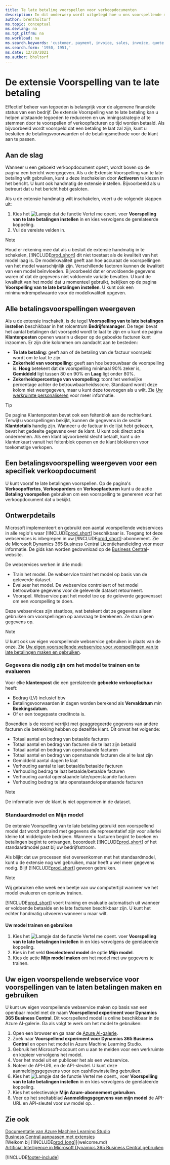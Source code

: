```yaml
---
title: Te late betaling voorspellen voor verkoopdocumenten
description: In dit onderwerp wordt uitgelegd hoe u ons voorspellende model gebruikt om te voorspellen of een factuur op tijd wordt betaald.
author: brentholtorf
ms.topic: conceptual
ms.devlang: na
ms.tgt_pltfrm: na
ms.workload: na
ms.search.keywords: 'customer, payment, invoice, sales, invoice, quote'
ms.search.form: '1950, 1951,'
ms.date: 12/20/2021
ms.author: bholtorf
---
```

# <a name="the-late-payment-prediction-extension"></a>De extensie Voorspelling van te late betaling

Effectief beheer van tegoeden is belangrijk voor de algemene financiële status van een bedrijf. De extensie Voorspelling van te late betaling kan u helpen uitstaande tegoeden te reduceren en uw inningsstrategie af te stemmen door te voorspellen of verkoopfacturen op tijd worden betaald. Als bijvoorbeeld wordt voorspeld dat een betaling te laat zal zijn, kunt u besluiten de betalingsvoorwaarden of de betalingsmethode voor de klant aan te passen.

## <a name="getting-started"></a>Aan de slag

Wanneer u een geboekt verkoopdocument opent, wordt boven op de pagina een bericht weergegeven. Als u de Extensie Voorspelling van te late betaling wilt gebruiken, kunt u deze inschakelen door **Activeren** te kiezen in het bericht. U kunt ook handmatig de extensie instellen. Bijvoorbeeld als u betreurt dat u het bericht hebt gesloten.  

Als u de extensie handmatig wilt inschakelen, voert u de volgende stappen uit:

1. Kies het ![Lampje dat de functie Vertel me opent.](media/ui-search/search_small.png "Vertel me wat u wilt doen") voer **Voorspelling van te late betalingen instellen** in en kies vervolgens de gerelateerde koppeling.  
2. Vul de vereiste velden in.

> [!NOTE]
> Houd er rekening mee dat als u besluit de extensie handmatig in te schakelen, [!INCLUDE[prod_short](includes/prod_short.md)] dit niet toestaat als de kwaliteit van het model laag is. De modelkwaliteit geeft aan hoe accuraat de voorspellingen van het model waarschijnlijk zijn. Verschillende factoren kunnen de kwaliteit van een model beïnvloeden. Bijvoorbeeld dat er onvoldoende gegevens waren of dat de gegevens niet voldoende variatie bevatten. U kunt de kwaliteit van het model dat u momenteel gebruikt, bekijken op de pagina **Voorspelling van te late betalingen instellen**. U kunt ook een minimumdrempelwaarde voor de modelkwaliteit opgeven.   

## <a name="viewing-all-payment-predictions"></a>Alle betalingsvoorspellingen weergeven

Als u de extensie inschakelt, is de tegel **Voorspelling van te late betalingen instellen** beschikbaar in het rolcentrum **Bedrijfsmanager**. De tegel bevat het aantal betalingen dat voorspeld wordt te laat te zijn en u kunt de pagina **Klantenposten** openen waarin u dieper op de geboekte facturen kunt inzoomen. Er zijn drie kolommen om aandacht aan te besteden:  

* **Te late betaling**: geeft aan of de betaling van de factuur voorspeld wordt om te laat te zijn.
* **Zekerheid van voorspelling**: geeft aan hoe betrouwbaar de voorspelling is. **Hoog** betekent dat de voorspelling minimaal 90% zeker is, **Gemiddeld** ligt tussen 80 en 90% en **Laag** ligt onder 80%.
* **Zekerheidspercentage van voorspelling**: toont het werkelijke percentage achter de betrouwbaarheidsscore. Standaard wordt deze kolom niet weergegeven, maar u kunt deze toevoegen als u wilt. Zie [Uw werkruimte personaliseren](ui-personalization-user.md) voor meer informatie.

> [!TIP]
> De pagina Klantenposten bevat ook een feitenblok aan de rechterkant. Terwijl u voorspellingen bekijkt, kunnen de gegevens in de sectie **Klantdetails** handig zijn. Wanneer u de factuur in de lijst hebt gekozen, bevat het gedeelte gegevens over de klant. U kunt ook direct actie ondernemen. Als een klant bijvoorbeeld slecht betaalt, kunt u de klantenkaart vanuit het feitenblok openen en de klant blokkeren voor toekomstige verkopen.  

## <a name="viewing-a-payment-prediction-for-a-specific-sales-document"></a>Een betalingsvoorspelling weergeven voor een specifiek verkoopdocument

U kunt vooraf te late betalingen voorspellen. Op de pagina's **Verkoopoffertes**, **Verkooporders** en **Verkoopfacturen** kunt u de actie **Betaling voorspellen** gebruiken om een voorspelling te genereren voor het verkoopdocument dat u bekijkt.

<!--## Scheduling Payment Predictions
On the **Late Payment Prediction Setup** page you can schedule updates to payment predictions for a time that is convenient for you. -->

## <a name="design-details"></a>Ontwerpdetails

Microsoft implementeert en gebruikt een aantal voorspellende webservices in alle regio's waar [!INCLUDE[prod_short](includes/prod_short.md)] beschikbaar is. Toegang tot deze webservices is inbegrepen in uw [!INCLUDE[prod_short](includes/prod_short.md)]-abonnement. Zie de Microsoft Dynamics 365 Business Central Licentiehandleiding voor meer informatie. De gids kan worden gedownload op de [Business Central](https://dynamics.microsoft.com/business-central/overview/)-website.

De webservices werken in drie modi:

* Train het model. De webservice traint het model op basis van de geleverde dataset.
* Evalueer het model. De webservice controleert of het model betrouwbare gegevens voor de geleverde dataset retourneert.
* Voorspel. Webservice past het model toe op de geleverde gegevensset om een voorspelling te doen.

Deze webservices zijn staatloos, wat betekent dat ze gegevens alleen gebruiken om voorspellingen op aanvraag te berekenen. Ze slaan geen gegevens op. 

> [!NOTE]  
> U kunt ook uw eigen voorspellende webservice gebruiken in plaats van de onze. Zie [Uw eigen voorspellende webservice voor voorspellingen van te late betalingen maken en gebruiken](#AnchorText).

### <a name="data-required-to-train-and-evaluate-the-model"></a>Gegevens die nodig zijn om het model te trainen en te evalueren

Voor elke **klantenpost** die een gerelateerde **geboekte verkoopfactuur** heeft:

* Bedrag (LV) inclusief btw
* Betalingsvoorwaarden in dagen worden berekend als **Vervaldatum** min **Boekingsdatum**.
* Of er een toegepaste creditnota is. 

Bovendien is de record verrijkt met geaggregeerde gegevens van andere facturen die betrekking hebben op dezelfde klant. Dit omvat het volgende:

- Totaal aantal en bedrag van betaalde facturen
- Totaal aantal en bedrag van facturen die te laat zijn betaald
- Totaal aantal en bedrag van openstaande facturen
- Totaal aantal en bedrag van openstaande facturen die al te laat zijn
- Gemiddeld aantal dagen te laat
- Verhouding aantal te laat betaalde/betaalde facturen
- Verhouding bedrag te laat betaalde/betaalde facturen
- Verhouding aantal openstaande late/openstaande facturen
- Verhouding bedrag te late openstaande/openstaande facturen

> [!NOTE]
> De informatie over de klant is niet opgenomen in de dataset.

### <a name="standard-model-and-my-model"></a>Standaardmodel en Mijn model

De extensie Voorspelling van te late betaling gebruikt een voorspellend model dat wordt getraind met gegevens die representatief zijn voor allerlei kleine tot middelgrote bedrijven. Wanneer u facturen begint te boeken en betalingen begint te ontvangen, beoordeelt [!INCLUDE[prod_short](includes/prod_short.md)] of het standaardmodel past bij uw bedrijfsstroom. 

Als blijkt dat uw processen niet overeenkomen met het standaardmodel, kunt u de extensie nog wel gebruiken, maar heeft u wel meer gegevens nodig. Blijf [!INCLUDE[prod_short](includes/prod_short.md)] gewoon gebruiken.
> [!NOTE]
> Wij gebruiken elke week een beetje van uw computertijd wanneer we het model evalueren en opnieuw trainen. 

[!INCLUDE[prod_short](includes/prod_short.md)] voert training en evaluatie automatisch uit wanneer er voldoende betaalde en te late facturen beschikbaar zijn. U kunt het echter handmatig uitvoeren wanneer u maar wilt.

#### <a name="to-train-and-use-your-model"></a>Uw model trainen en gebruiken

1. Kies het ![Lampje dat de functie Vertel me opent.](media/ui-search/search_small.png "Vertel me wat u wilt doen") voer **Voorspelling van te late betalingen instellen** in en kies vervolgens de gerelateerde koppeling.  
2. Kies in het veld **Geselecteerd model** de optie **Mijn model**.
3. Kies de actie **Mijn model maken** om het model met uw gegevens te trainen.  

## <a name="a-nameanchortext-acreate-and-use-your-own-predictive-web-service-for-late-payment-prediction"></a><a name="AnchorText"> </a>Uw eigen voorspellende webservice voor voorspellingen van te laten betalingen maken en gebruiken

U kunt uw eigen voorspellende webservice maken op basis van een openbaar model met de naam **Voorspellend experiment voor Dynamics 365 Business Central**. Dit voorspellend model is online beschikbaar in de Azure AI-galerie. Ga als volgt te werk om het model te gebruiken:  

1. Open een browser en ga naar de [Azure AI-galerie](https://go.microsoft.com/fwlink/?linkid=2086310).  
2. Zoek naar **Voorspellend experiment voor Dynamics 365 Business Central** en open het model in Azure Machine Learning Studio.  
3. Gebruik het Microsoft-account om u aan te melden voor een werkruimte en kopieer vervolgens het model.  
4. Voer het model uit en publiceer het als een webservice.  
5. Noteer de API-URL en de API-sleutel. U kunt deze aanmeldingsgegevens voor een cashflowinstelling gebruiken.  
6. Kies het ![Lampje dat de functie Vertel me opent.](media/ui-search/search_small.png "Vertel me wat u wilt doen"), voer **Voorspelling van te late betalingen instellen** in en kies vervolgens de gerelateerde koppeling.  
7. Kies het selectievakje **Mijn Azure-abonnement gebruiken**.
8. Voer op het sneltabblad **Aanmeldingsgegevens van mijn model** de API-URL en API-sleutel voor uw model op.  .  

## <a name="see-also"></a>Zie ook

[Documentatie van Azure Machine Learning Studio](/azure/machine-learning/classic/)  
[Business Central aanpassen met extensies](ui-extensions.md)  
[Welkom bij [!INCLUDE[prod_long](includes/prod_long.md)]](welcome.md)  
[Artificial Intelligence in Microsoft Dynamics 365 Business Central gebruiken](/training/paths/use-artificial-intelligence/)  

[!INCLUDE[footer-include](includes/footer-banner.md)]
